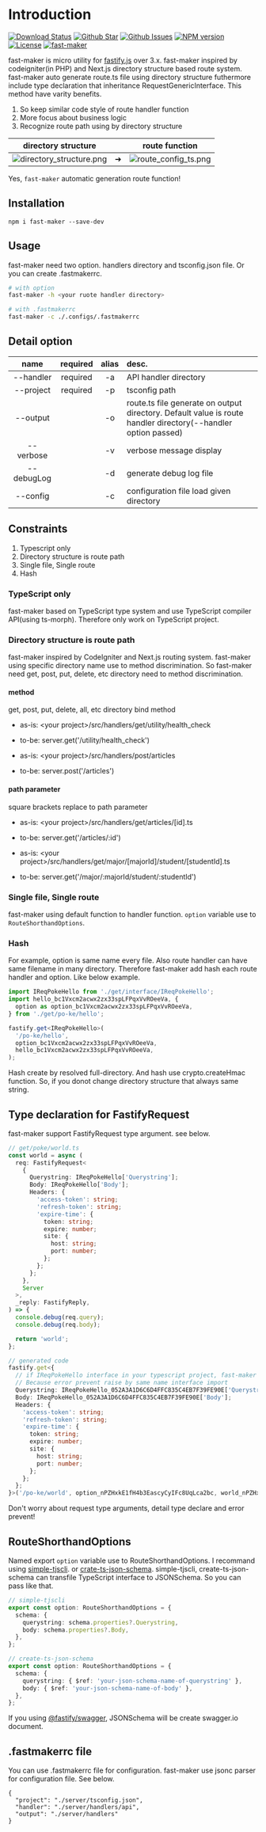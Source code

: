 # Introduction

[![Download Status](https://img.shields.io/npm/dw/fast-maker.svg)](https://npmcharts.com/compare/fast-maker?minimal=true) [![Github Star](https://img.shields.io/github/stars/imjuni/fast-maker.svg?style=popout)](https://github.com/imjuni/fast-maker) [![Github Issues](https://img.shields.io/github/issues-raw/imjuni/fast-maker.svg)](https://github.com/imjuni/fast-maker/issues) [![NPM version](https://img.shields.io/npm/v/fast-maker.svg)](https://www.npmjs.com/package/fast-maker) [![License](https://img.shields.io/npm/l/fast-maker.svg)](https://github.com/imjuni/fast-maker/blob/master/LICENSE) [![fast-maker](https://circleci.com/gh/imjuni/fast-maker.svg?style=shield)](https://app.circleci.com/pipelines/github/imjuni/fast-maker?branch=master)

fast-maker is micro utility for [fastify.js](https://www.fastify.io/) over 3.x. fast-maker inspired by codeigniter(in PHP) and Next.js directory structure based route system. fast-maker auto generate route.ts file using directory structure futhermore include type declaration that inheritance RequestGenericInterface. This method have varity benefits.

1. So keep similar code style of route handler function
1. More focus about business logic
1. Recognize route path using by directory structure

| directory structure                                        |     | route function                                     |
| ---------------------------------------------------------- | --- | -------------------------------------------------- |
| ![directory_structure.png](assets/directory_structure.png) | ➜   | ![route_config_ts.png](assets/route_config_ts.png) |

Yes, `fast-maker` automatic generation route function!

## Installation

```basn
npm i fast-maker --save-dev
```

## Usage

fast-maker need two option. handlers directory and tsconfig.json file. Or you can create .fastmakerrc.

```bash
# with option
fast-maker -h <your ruote handler directory>

# with .fastmakerrc
fast-maker -c ./.configs/.fastmakerrc
```

## Detail option

|    name    | required | alias | desc.                                                                                                         |
| :--------: | :------: | :---: | :------------------------------------------------------------------------------------------------------------ |
| --handler  | required |  -a   | API handler directory                                                                                         |
| --project  | required |  -p   | tsconfig path                                                                                                 |
|  --output  |          |  -o   | route.ts file generate on output directory. Default value is route handler directory(--handler option passed) |
| --verbose  |          |  -v   | verbose message display                                                                                       |
| --debugLog |          |  -d   | generate debug log file                                                                                       |
|  --config  |          |  -c   | configuration file load given directory                                                                       |

## Constraints

1. Typescript only
1. Directory structure is route path
1. Single file, Single route
1. Hash

### TypeScript only

fast-maker based on TypeScript type system and use TypeScript compiler API(using ts-morph). Therefore only work on TypeScript project.

### Directory structure is route path

fast-maker inspired by CodeIgniter and Next.js routing system. fast-maker using specific directory name use to method discrimination. So fast-maker need get, post, put, delete, etc directory need to method discrimination.

#### method

get, post, put, delete, all, etc directory bind method

- as-is: \<your project>/src/handlers/get/utility/health_check
- to-be: server.get('/utility/health_check')

- as-is: \<your project>/src/handlers/post/articles
- to-be: server.post('/articles')

#### path parameter

square brackets replace to path parameter

- as-is: \<your project>/src/handlers/get/articles/[id].ts
- to-be: server.get('/articles/:id')

- as-is: \<your project>/src/handlers/get/major/[majorId]/student/[studentId].ts
- to-be: server.get('/major/:majorId/student/:studentId')

### Single file, Single route

fast-maker using default function to handler function. `option` variable use to `RouteShorthandOptions`.

### Hash

For example, option is same name every file. Also route handler can have same filename in many directory. Therefore fast-maker add hash each route handler and option. Like below example.

```ts
import IReqPokeHello from './get/interface/IReqPokeHello';
import hello_bc1Vxcm2acwx2zx33spLFPqxVvROeeVa, {
  option as option_bc1Vxcm2acwx2zx33spLFPqxVvROeeVa,
} from './get/po-ke/hello';

fastify.get<IReqPokeHello>(
  '/po-ke/hello',
  option_bc1Vxcm2acwx2zx33spLFPqxVvROeeVa,
  hello_bc1Vxcm2acwx2zx33spLFPqxVvROeeVa,
);
```

Hash create by resolved full-directory. And hash use crypto.createHmac function. So, if you donot change directory structure that always same string.

## Type declaration for FastifyRequest

fast-maker support FastifyRequest type argument. see below.

```ts
// get/poke/world.ts
const world = async (
  req: FastifyRequest<
    {
      Querystring: IReqPokeHello['Querystring'];
      Body: IReqPokeHello['Body'];
      Headers: {
        'access-token': string;
        'refresh-token': string;
        'expire-time': {
          token: string;
          expire: number;
          site: {
            host: string;
            port: number;
          };
        };
      };
    },
    Server
  >,
  _reply: FastifyReply,
) => {
  console.debug(req.query);
  console.debug(req.body);

  return 'world';
};

// generated code
fastify.get<{
  // if IReqPokeHello interface in your typescript project, fast-maker append postfix hash.
  // Because error prevent raise by same name interface import
  Querystring: IReqPokeHello_052A3A1D6C6D4FFC835C4EB7F39FE90E['Querystring'];
  Body: IReqPokeHello_052A3A1D6C6D4FFC835C4EB7F39FE90E['Body'];
  Headers: {
    'access-token': string;
    'refresh-token': string;
    'expire-time': {
      token: string;
      expire: number;
      site: {
        host: string;
        port: number;
      };
    };
  };
}>('/po-ke/world', option_nPZHxkE1fH4b3EascyCyIFc8UqLca2bc, world_nPZHxkE1fH4b3EascyCyIFc8UqLca2bc);
```

Don't worry about request type arguments, detail type declare and error prevent!

## RouteShorthandOptions

Named export `option` variable use to RouteShorthandOptions. I recommand using [simple-tjscli](https://www.npmjs.com/package/simple-tjscli). or [crate-ts-json-schema](https://github.com/imjuni/create-ts-json-schema). simple-tjscli, create-ts-json-schema can transfile TypeScript interface to JSONSchema. So you can pass like that.

```ts
// simple-tjscli
export const option: RouteShorthandOptions = {
  schema: {
    querystring: schema.properties?.Querystring,
    body: schema.properties?.Body,
  },
};

// create-ts-json-schema
export const option: RouteShorthandOptions = {
  schema: {
    querystring: { $ref: 'your-json-schema-name-of-querystring' },
    body: { $ref: 'your-json-schema-name-of-body' },
  },
};
```

If you using [@fastify/swagger](https://www.npmjs.com/package/@fastify/swagger), JSONSchema will be create swagger.io document.

## .fastmakerrc file

You can use .fastmakerrc file for configuration. fast-maker use jsonc parser for configuration file. See below.

```jsonc
{
  "project": "./server/tsconfig.json",
  "handler": "./server/handlers/api",
  "output": "./server/handlers"
}
```

